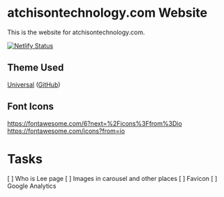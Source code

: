 # atchisontechnology.com Website
This is the website for atchisontechnology.com.

[![Netlify Status](https://api.netlify.com/api/v1/badges/3ade9712-7a92-409c-90d0-f658420adc17/deploy-status)](https://app.netlify.com/sites/atchisontechnology-com/deploys)

## Theme Used

[Universal](https://themes.gohugo.io/hugo-universal-theme/)
([GitHub](https://github.com/devcows/hugo-universal-theme.git))

## Font Icons
https://fontawesome.com/6?next=%2Ficons%3Ffrom%3Dio
https://fontawesome.com/icons?from=io

# Tasks

[ ] Who is Lee page
[ ] Images in carousel and other places
[ ] Favicon
[ ] Google Analytics
